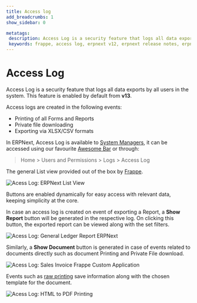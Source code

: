 ```yaml
---
title: Access log
add_breadcrumbs: 1
show_sidebar: 0

metatags:
 description: Access Log is a security feature that logs all data exports in the form of printing of Forms and reports, private file downloading and exporting reports in excel/csv formats.
 keywords: frappe, access log, erpnext v12, erpnext release notes, erpnext new features, erp, open source erp, free erp, security
---
```


# Access Log

Access Log is a security feature that logs all data exports by all users in the system. This feature is enabled by default from **v13**.

Access logs are created in the following events:

 - Printing of all Forms and Reports
 - Private file downloading
 - Exporting via XLSX/CSV formats

In ERPNext, Access Log is available to [System Managers](/docs/user/manual/en/setting-up/users-and-permissions/role-and-role-profile), it can be accessed using our favourite [Awesome Bar](https://frappe.io/blog/erpnext-features/erpnext-awesome-bar) or through:
> Home > Users and Permissions > Logs > Access Log

The general List view provided out of the box by [Frappe](https://frappe.io/frappe).

<img class="screenshot" alt="Acess Log: ERPNext List View" src="{{docs_base_url}}/assets/img/access-log/access-log-002.png">

Buttons are enabled dynamically for easy access with relevant data, keeping simplicity at the core.

In case an access log is created on event of exporting a Report, a **Show Report** button will be generated in the respective log. On clicking this button, the exported report can be viewed along with the set filters.

<img class="screenshot" alt="Acess Log: General Ledger Report ERPNext" src="{{docs_base_url}}/assets/img/access-log/access-log-003.png">

Similarly, a **Show Document** button is generated in case of events related to documents directly such as document Printing and Private File download.

<img class="screenshot" alt="Acess Log: Sales Invoice Frappe Custom Application" src="{{docs_base_url}}/assets/img/access-log/access-log-001.png">

Events such as [raw printing](/docs/user/manual/en/setting-up/print/raw-printing) save information along with the chosen template for the document.

<img class="screenshot" alt="Acess Log: HTML to PDF Printing" src="{{docs_base_url}}/assets/img/access-log/access-log-004.png">
